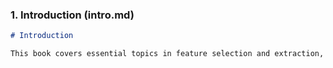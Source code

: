 ### 1. Introduction (intro.md)

```markdown
# Introduction

This book covers essential topics in feature selection and extraction, focusing on classical methods and modern machine learning approaches. Each chapter explores techniques, use cases, and practical examples.
```